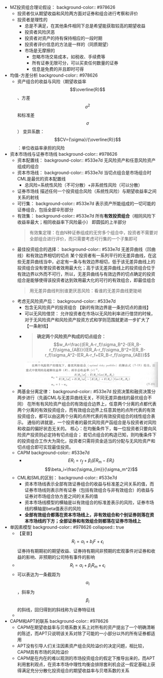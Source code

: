- MZ投资组合理论假设：
  background-color:: #978626
	- 投资者仅从期望收益和风险两方面对证券和组合进行考察和评价
	- 投资者是理性的
		- 总是不满足，在其他条件相同下总是希望能获取较高的期望收益
		- 投资者风险厌恶
		- 投资者对资产的持有保持相应的一段时期
		- 投资者评价信息的方法是一样的（同质期望）
		- 市场是无摩擦的
		  * 忽略市场交易成本，如税收、手续费等
		  * 所有证券无限可分，可以买卖任何数量的证券
		  * 信息是免费的并且即时可得
- 均值-方差分析
  background-color:: #978626
	- 资产组合的收益与风险（期望收益率$$\overline{R}$$、方差$$\sigma^2$$和标准差$$\sigma$$）
	  变异系数：$$CV={\sigma}/{\overline{R}}$$：单位收益率承担的风险
- 资本市场线与证券市场线
  background-color:: #978626
	- 资本配置线：
	  background-color:: #533e7d
	  无风险资产和任意风险资产组成的组合
	- 资本市场线：
	  background-color:: #533e7d
	  当切点组合是市场组合时CML是最优的资本配置线
		- 总风险=系统性风险（不可分散）+非系统性风险（可以分散）
	- 证券市场线
	  描述任何一个投资组合风险（系统性风险）与期望收益率之间关系的射线
	- 可行集：
	  background-color:: #533e7d
	  表示资产所能组成的一切可能的证券组合，包括全部伞形部分
	- 有效集：
	  background-color:: #533e7d
	  所有**有效投资组合**（相同风险下收益率最大；相同收益率下风险最小）
	  即圆弧的上半部分
	  > 有效集定理：在由N种证券组成的无穷多个组合中，投资者不需要对全部组合进行评价，而只需要考虑可行集的一个子集即可
	- 最佳投资组合的选择：
	  background-color:: #533e7d
	  无差异曲线（凹曲线）和有效边界相切的切点
	  某个投资者有一系列平行的无差异曲线，在这些无差异曲线当中，必定有一条与有效边界相切，低于该无差异曲线上的投资组合没有使投资者效用最大化；高于该无差异曲线上的投资组合位于有效边界以外而不可行，所以，无差异曲线与有效边界的切点确定的投资组合是能够使得该投资者达到效用最大化的可行的有效组合，即最佳组合
	  > 用无差异曲线判别谁更厌恶风险：看谁的无差异曲线更陡峭
	- 考虑无风险资产后：
	  background-color:: #533e7d
		- 包含无风险资产的投资组合
		  【新的有效边界是一条到切点的直线】
		- 可以无风险借贷：
		  允许投资者在市场以无风险利率进行借贷的时候，对于无风险资产和风险资产投资方式和学则范围就更进一步扩大了【一条射线】
		- > **确定两个风险资产构成的切点组合：**
		  $$w_A=\frac{(ER_A-r_f)\sigma_B^2-(ER_B-r_f)\sigma_{AB}}{(ER_A-r_f)\sigma_B^2+(ER_B-r_f)\sigma_A^2-(ER_A-r_f+ER_B-r_f)\sigma_{AB}}$$
		- ![image.png](../assets/image_1662456188761_0.png)
	- 两基金分离定律：
	  background-color:: #533e7d
	  投资决策和融资决策分两步进行（先画CML与无差异曲线无关，不同无差异曲线的最优组合不同）
	  在所有有风险资产组合的有效组合边界上，任意两个分离的点都代表两个分离的有效投资组合，而有效组合边界上任意其他的点所代表的有效投资组合，都可以由这两个分离的点所代表的有效投资组合的线性组合表示。
	  通俗的讲就是，一个投资者的最优风险资产函组合是与投资者对风险和收益的偏好状态无关的。
	  核心：在均衡条件下，每一位投资者只要向风险资产投资则必定持有切点组合；
	  若切点组合的构造已知，则均衡条件下的投资组合工作大为简化，投资者只需将资金适当的分配与无风险资产和切点组合即可实现最佳投资。
	- CAPM
	  background-color:: #533e7d
		- $$ER_i=r_f+\beta_i(ER_m-ER_i)$$
		  $$\beta_i=\frac{\sigma_{im}}{\sigma_m^2}$$
	- CML和SML的区别：
	  background-color:: #533e7d
	  * 资本市场线表示全部有效证券组合的收益与标准差之间关系的值，而证券市场线则表示所有证券（包括有效组合与非有效组合）的收益与证券对市场组合协方差之间的关系的值
	  * 资本市场线模型的横轴是以有效组合的标准差表示的风险，证券市场线的横轴是beta值表示的风险
	  * **全部有效组合都落在资本市场线上，非有效组合和个别证券则落在资本市场线的下方；全部证券和有效组合则都落在证券市场线上**
- 单因素模型
  background-color:: #978626
  collapsed:: true
	- 【夏普】$$R_i=\alpha_i+b_iF+\epsilon_i$$
	  证券持有期期初的期望收益、证券持有期间非预期的宏观事件对证券和收益的影响、非预期的公司特有事件的影响
	- $$R_i=\alpha_i+\beta_iR_m+\epsilon_i$$
	- 可以表达为一条截距为$$\alpha_i$$，斜率为$$\beta_i$$的斜线，回归得到的斜线称为证券特征线
	-
- CAPM和APT的联系
  background-color:: #978626
	- CAPM在期望收益率与贝塔系数关系上对所有的资产提出了一个明确清晰的陈述，而APT只说明该关系对除了可能的一小部分以外的所有证券都适用
	- APT没有引导人们关注因素资产组合风险溢价的决定问题，相比较，CAPM具有市场的风险溢价
	- CAPM是在内在的难以观测的市场投资组合的假定下推导出来的，而APT利用套利观点，在资本市场中理性均衡会排除套利机会这一假定基础上获得满足充分分散化投资组合的期望收益率与贝塔系数的关系